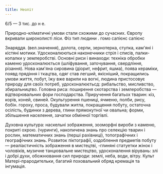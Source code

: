 ```yaml
---
title: Неоліт
---
```


6/5 — 3 тис. до н е.

Природно-кліматичні умови стали схожими до сучасних. Європу вкривали широколисті ліси. Фіз тип людини . гомо сапієнс сапієнс

Знаряддя. (вел.значення), долота, серпи, зернотерка, ступка, кам'яні і кістяні мотики. Удосконалюються наконечники стріл і списів, палки-копалки у землеробстві. Основні риси і винаходи: техніка обробки каменю удосконалюється (шліфування, заточування, свердління, різання). Нова кам'яна сировина (діорит, нефрит, яшма), поява кераміки, появд прядіння і ткацтва, одяг став легший, якісніший, покращились умови життя, побут, їжу вже варили на вогні, людина пристосовує природу для своїх потреб, удосконалюєтьсд: рибальство, мисливство, збиральництво. Головна риса: поширення скотарства і землеробства — відтворювальних фори господарства. Приручення багатьох тварин: кіз, корів, коней, свиней. Окультурення пшениці, ячменю, полби, рису, бобін. гороху, проса, будували житла, покращення побуту, остаточна осілість, будинки з дерева, глини прямокутної чи овальна; форми, збільшення населення, зачатки обмінної торгівлі.

Духовна культура: наскельні зображення, зооморфні вироби з каменю, покриті охрою. (чуринги), накопичена знань про селекцію тварин і рослин, математичних знань (перші рахівниці), топографічних і географічних знань. Розвиток піктографії, оздоблення предметів побуту — реаліастичність зображення в мистецтві, -глиняні статуетки жінок і чоловіків, музичне танцювальне мистецтво, удосконалення вірувань: злі і добрі духи, обожнювання сил природи: землі, неба, води, вітру. Культ Матері-прародительки, багатий поховальний обряд кремація та інгумація.